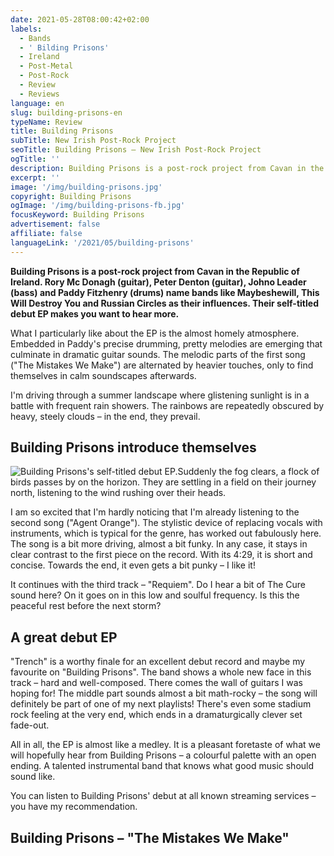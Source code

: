 ```yaml
---
date: 2021-05-28T08:00:42+02:00
labels:
  - Bands
  - ' Bilding Prisons'
  - Ireland
  - Post-Metal
  - Post-Rock
  - Review
  - Reviews
language: en
slug: building-prisons-en
typeName: Review
title: Building Prisons
subTitle: New Irish Post-Rock Project
seoTitle: Building Prisons – New Irish Post-Rock Project
ogTitle: ''
description: Building Prisons is a post-rock project from Cavan in the Republic of Ireland. Rory Mc Donagh (guitar), Peter Denton (guitar), Johno Leader (bass) and Paddy Fitzhenry (drums) name bands like Maybeshewill, This Will Destroy You and Russian Circles as their influences. Their self-titled debut EP makes you want to hear more.
excerpt: ''
image: '/img/building-prisons.jpg'
copyright: Building Prisons
ogImage: '/img/building-prisons-fb.jpg'
focusKeyword: Building Prisons
advertisement: false
affiliate: false
languageLink: '/2021/05/building-prisons'
---
```


**Building Prisons is a post-rock project from Cavan in the Republic of Ireland. Rory Mc Donagh (guitar), Peter Denton (guitar), Johno Leader (bass) and Paddy Fitzhenry (drums) name bands like Maybeshewill, This Will Destroy You and Russian Circles as their influences. Their self-titled debut EP makes you want to hear more.**

What I particularly like about the EP is the almost homely atmosphere. Embedded in Paddy's precise drumming, pretty melodies are emerging that culminate in dramatic guitar sounds. The melodic parts of the first song ("The Mistakes We Make") are alternated by heavier touches, only to find themselves in calm soundscapes afterwards.

I'm driving through a summer landscape where glistening sunlight is in a battle with frequent rain showers. The rainbows are repeatedly obscured by heavy, steely clouds – in the end, they prevail.

## Building Prisons introduce themselves

![Building Prisons's self-titled debut EP. ](/img/bp-ep-front-cover.png "Building Prisons's self-titled debut EP. ")Suddenly the fog clears, a flock of birds passes by on the horizon. They are settling in a field on their journey north, listening to the wind rushing over their heads.

I am so excited that I'm hardly noticing that I'm already listening to the second song ("Agent Orange"). The stylistic device of replacing vocals with instruments, which is typical for the genre, has worked out fabulously here. The song is a bit more driving, almost a bit funky. In any case, it stays in clear contrast to the first piece on the record. With its 4:29, it is short and concise. Towards the end, it even gets a bit punky – I like it!

It continues with the third track – "Requiem". Do I hear a bit of The Cure sound here? On it goes on in this low and soulful frequency. Is this the peaceful rest before the next storm?

## A great debut EP

"Trench" is a worthy finale for an excellent debut record and maybe my favourite on "Building Prisons". The band shows a whole new face in this track – hard and well-composed. There comes the wall of guitars I was hoping for! The middle part sounds almost a bit math-rocky – the song will definitely be part of one of my next playlists! There's even some stadium rock feeling at the very end, which ends in a dramaturgically clever set fade-out.

All in all, the EP is almost like a medley. It is a pleasant foretaste of what we will hopefully hear from Building Prisons – a colourful palette with an open ending. A talented instrumental band that knows what good music should sound like.

You can listen to Building Prisons' debut at all known streaming services – you have my recommendation.

## Building Prisons – "The Mistakes We Make"

<YouTube id="UweHX6kAXrM" />
